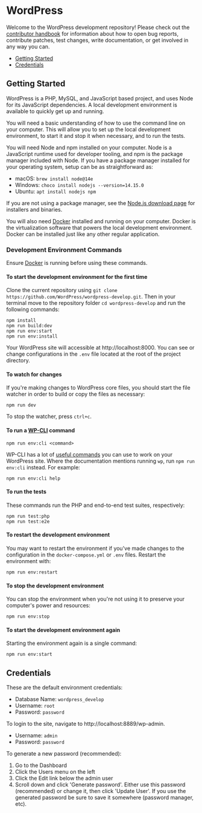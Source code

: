 # WordPress

Welcome to the WordPress development repository! Please check out the [contributor handbook](https://make.wordpress.org/core/handbook/) for information about how to open bug reports, contribute patches, test changes, write documentation, or get involved in any way you can.

* [Getting Started](#getting-started)
* [Credentials](#credentials)

## Getting Started

WordPress is a PHP, MySQL, and JavaScript based project, and uses Node for its JavaScript dependencies. A local development environment is available to quickly get up and running.

You will need a basic understanding of how to use the command line on your computer. This will allow you to set up the local development environment, to start it and stop it when necessary, and to run the tests.

You will need Node and npm installed on your computer. Node is a JavaScript runtime used for developer tooling, and npm is the package manager included with Node. If you have a package manager installed for your operating system, setup can be as straightforward as:

* macOS: `brew install node@14e`
* Windows: `choco install nodejs --version=14.15.0`
* Ubuntu: `apt install nodejs npm`

If you are not using a package manager, see the [Node.js download page](https://nodejs.org/en/download/) for installers and binaries.

You will also need [Docker](https://www.docker.com/products/docker-desktop) installed and running on your computer. Docker is the virtualization software that powers the local development environment. Docker can be installed just like any other regular application.

### Development Environment Commands

Ensure [Docker](https://www.docker.com/products/docker-desktop) is running before using these commands.

#### To start the development environment for the first time

Clone the current repository using `git clone https://github.com/WordPress/wordpress-develop.git`. Then in your terminal move to the repository folder `cd wordpress-develop` and run the following commands:

```
npm install
npm run build:dev
npm run env:start
npm run env:install
```

Your WordPress site will accessible at http://localhost:8000. You can see or change configurations in the `.env` file located at the root of the project directory.

#### To watch for changes

If you're making changes to WordPress core files, you should start the file watcher in order to build or copy the files as necessary:

```
npm run dev
```

To stop the watcher, press `ctrl+c`.

#### To run a [WP-CLI](https://make.wordpress.org/cli/handbook/) command

```
npm run env:cli <command>
```

WP-CLI has a lot of [useful commands](https://developer.wordpress.org/cli/commands/) you can use to work on your WordPress site. Where the documentation mentions running `wp`, run `npm run env:cli` instead. For example:

```
npm run env:cli help
```

#### To run the tests

These commands run the PHP and end-to-end test suites, respectively:

```
npm run test:php
npm run test:e2e
```

#### To restart the development environment

You may want to restart the environment if you've made changes to the configuration in the `docker-compose.yml` or `.env` files. Restart the environment with:

```
npm run env:restart
```

#### To stop the development environment

You can stop the environment when you're not using it to preserve your computer's power and resources:

```
npm run env:stop
```

#### To start the development environment again

Starting the environment again is a single command:

```
npm run env:start
```

## Credentials

These are the default environment credentials:

* Database Name: `wordpress_develop`
* Username: `root`
* Password: `password`

To login to the site, navigate to http://localhost:8889/wp-admin.

* Username: `admin`
* Password: `password`

To generate a new password (recommended):

1. Go to the Dashboard
2. Click the Users menu on the left
3. Click the Edit link below the admin user
4. Scroll down and click 'Generate password'. Either use this password (recommended) or change it, then click 'Update User'. If you use the generated password be sure to save it somewhere (password manager, etc).
